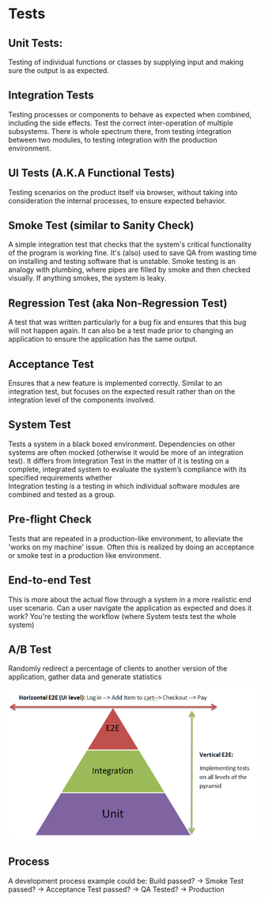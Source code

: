 # Tests

## Unit Tests: 
Testing of individual functions or classes by supplying input and making sure the output is as expected. 

## Integration Tests
 Testing processes or components to behave as expected when combined, including the side effects. Test the correct 
 inter-operation of multiple subsystems. There is whole spectrum there, from testing integration between two modules, 
 to testing integration with the production environment.

## UI Tests (A.K.A Functional Tests) 
Testing scenarios on the product itself via browser, without taking into consideration the internal processes, 
to ensure expected behavior.

## Smoke Test (similar to Sanity Check)
 A simple integration test that checks that the system's critical functionality of the program is working fine.
 It's (also) used to save QA from wasting time on installing  and testing software that is unstable.
 Smoke testing is an analogy with plumbing, where pipes are filled by smoke and then checked visually. 
 If anything smokes, the system is leaky.

## Regression Test (aka Non-Regression Test)
 A test that was written  particularly for a bug fix and ensures that this bug will not happen again. 
 It can also be a test made prior to changing an application to ensure the application has the same output.

## Acceptance Test
 Ensures that a new feature is implemented correctly.
 Similar to an integration test, but focuses on the expected result rather than on the integration level of
 the components involved.

## System Test
 Tests a system in a black boxed environment. 
 Dependencies on other systems are often mocked (otherwise it would be more of an integration test). 
 It differs from Integration Test in the matter of it is testing on a complete, integrated system to evaluate 
 the system’s compliance with its specified requirements whether  
 Integration testing is a testing in which individual software modules are combined and tested as a group.
 
## Pre-flight Check
 Tests that are repeated in a production-like environment, to alleviate the 'works on my machine' issue. 
 Often this is realized by doing an acceptance or smoke test in a production like environment. 

## End-to-end Test
 This is more about the actual flow through a system in a more realistic end user scenario. 
 Can a user navigate the application as expected and does it work? 
 You're testing the workflow (where System tests test the whole system)

## A/B Test
 Randomly redirect a percentage of clients to another version of the application, 
 gather data and generate statistics


![Screenshot](./media/tests.png)


## Process 
A development process example could be:
Build passed? -> Smoke Test passed? -> Acceptance Test passed? -> QA Tested? -> Production
